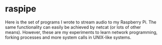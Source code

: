 # raspipe
Here is the set of programs I wrote to stream audio to my Raspberry Pi.
The same functionality can easily be achieved by netcat (or lots of other means).
However, these are my experiments to learn network programming,
forking processes and more system calls in UNIX-like systems.
